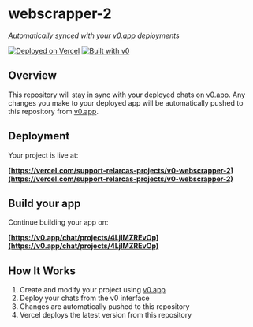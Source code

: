 # webscrapper-2

*Automatically synced with your [v0.app](https://v0.app) deployments*

[![Deployed on Vercel](https://img.shields.io/badge/Deployed%20on-Vercel-black?style=for-the-badge&logo=vercel)](https://vercel.com/support-relarcas-projects/v0-webscrapper-2)
[![Built with v0](https://img.shields.io/badge/Built%20with-v0.app-black?style=for-the-badge)](https://v0.app/chat/projects/4LjlMZREvOp)

## Overview

This repository will stay in sync with your deployed chats on [v0.app](https://v0.app).
Any changes you make to your deployed app will be automatically pushed to this repository from [v0.app](https://v0.app).

## Deployment

Your project is live at:

**[https://vercel.com/support-relarcas-projects/v0-webscrapper-2](https://vercel.com/support-relarcas-projects/v0-webscrapper-2)**

## Build your app

Continue building your app on:

**[https://v0.app/chat/projects/4LjlMZREvOp](https://v0.app/chat/projects/4LjlMZREvOp)**

## How It Works

1. Create and modify your project using [v0.app](https://v0.app)
2. Deploy your chats from the v0 interface
3. Changes are automatically pushed to this repository
4. Vercel deploys the latest version from this repository